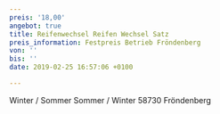 ```yaml
---
preis: '18,00'
angebot: true
title: Reifenwechsel Reifen Wechsel Satz
preis_information: Festpreis Betrieb Fröndenberg
von: ''
bis: ''
date: 2019-02-25 16:57:06 +0100

---
```

Winter / Sommer Sommer / Winter 58730 Fröndenberg